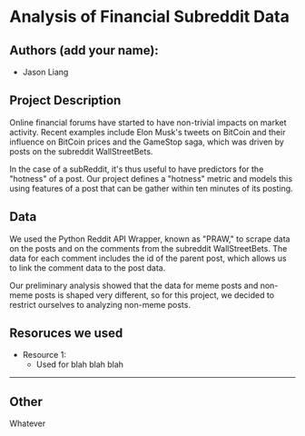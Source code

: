# Analysis of Financial Subreddit Data

## Authors (add your name):
- Jason Liang

## Project Description 
Online financial forums have started to have non-trivial impacts on market activity. Recent examples include Elon Musk's tweets on BitCoin and their influence on BitCoin prices and the GameStop saga, which was driven by posts on the subreddit WallStreetBets. 

In the case of a subReddit, it's thus useful to have predictors for the "hotness" of a post. Our project defines a "hotness" metric and models this using features of a post that can be gather within ten minutes of its posting.

## Data

We used the Python Reddit API Wrapper, known as "PRAW," to scrape data on the posts and on the comments from the subreddit WallStreetBets. The data for each comment includes the id of the parent post, which allows us to link the comment data to the post data.

Our preliminary analysis showed that the data for meme posts and non-meme posts is shaped very different, so for this project, we decided to restrict ourselves to analyzing non-meme posts. 



## Resoruces we used
- Resource 1: 
	- Used for blah blah blah



-----------------------------------------------------------
## Other

Whatever
